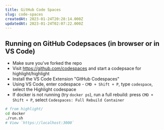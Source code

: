```yaml
---
title: GitHub Code Spaces
slug: code-spaces
createdAt: 2023-01-24T20:28:14.000Z
updatedAt: 2023-01-24T02:07:22.000Z
---
```


## Running on GitHub Codepsaces (in browser or in VS Code)

-   Make sure you've forked the repo
-   Visit https://github.com/codespaces and start a codepsace for highlight/highlight
-   Install the VS Code Extension "GitHub Codespaces"
-   Using VS Code, enter codespace - `CMD + Shift + P`, type `codespace`, select the Highlight codespace
-   If docker is not running (try `docker ps`), run a full rebuild: press `CMD + Shift + P`, select `Codespaces: Full Rebuild Container`

```bash
# from highlight/
cd docker
./run.sh
# View `https://localhost:3000`
```
